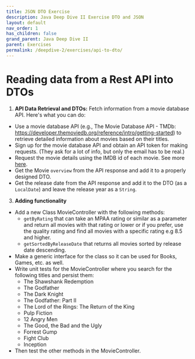 ```yaml
---
title: JSON DTO Exercise
description: Java Deep Dive II Exercise DTO and JSON
layout: default
nav_order: 1
has_children: false
grand_parent: Java Deep Dive II
parent: Exercises
permalink: /deepdive-2/exercises/api-to-dto/
---
```


# Reading data from a Rest API into DTOs

1. **API Data Retrieval and DTOs:**
Fetch information from a movie database API. Here's what you can do:

- Use a movie database API (e.g., The Movie Database API - TMDb: <https://developer.themoviedb.org/reference/intro/getting-started>) to retrieve detailed information about movies based on their titles.
- Sign up for the movie database API and obtain an API token for making requests. (They ask for a lot of info, but only the email has to be real.)
- Request the movie details using the IMDB id of each movie. See more [here](https://developer.themoviedb.org/reference/find-by-id).
- Get the Movie `overview` from the API response and add it to a properly designed DTO.
- Get the release date from the API response and add it to the DTO (as a `LocalDate`) and leave the release year as a `String`.

3. **Adding functionality**

- Add a new Class MovieController with the following methods:
  - `getByRating` that can take an MPAA rating or similar as a parameter and return all movies with that rating or lower or if you prefer, use the quality rating and find all movies with a specific rating e.g 8.5 and higher.
  - `getSortedByReleaseDate` that returns all movies sorted by release date descending.
- Make a generic interface for the class so it can be used for Books, Games, etc. as well.
- Write unit tests for the MovieController where you search for the following titles and persist them:
  - The Shawshank Redemption
  - The Godfather
  - The Dark Knight
  - The Godfather: Part II
  - The Lord of the Rings: The Return of the King
  - Pulp Fiction
  - 12 Angry Men
  - The Good, the Bad and the Ugly
  - Forrest Gump
  - Fight Club
  - Inception
- Then test the other methods in the MovieController.

